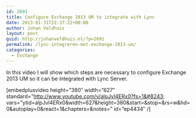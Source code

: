 ```yaml
---
id: 2691
title: Configure Exchange 2013 UM to integrate with Lync
date: 2013-01-31T22:37:22+00:00
author: Johan Veldhuis
layout: post
guid: http://johanveldhuis.nl/?p=2691
permalink: /lync-integreren-met-exchange-2013-um/
categories:
  - Exchange
---
```

In this video I will show which steps are necessary to configure Exchange 2013 UM so it can be integrated with Lync Server.

[embedplusvideo height=&#8221;380&#8243; width=&#8221;627&#8243; standard=&#8221;http://www.youtube.com/v/alpJvl4ERx0?fs=1&#8243; vars=&#8221;ytid=alpJvl4ERx0&width=627&height=380&start=&stop=&rs=w&hd=0&autoplay=0&react=1&chapters=&notes=&#8221; id=&#8221;ep4434&#8243; /]